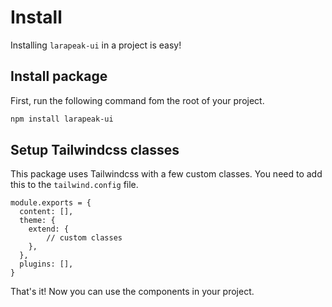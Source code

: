 # Install

Installing `larapeak-ui` in a project is easy!

## Install package

First, run the following command fom the root of your project.

```bash
npm install larapeak-ui
```

## Setup Tailwindcss classes

This package uses Tailwindcss with a few custom classes. You need to add this to the `tailwind.config` file.

```js{4-6}
module.exports = {
  content: [],
  theme: {
    extend: {
        // custom classes
    },
  },
  plugins: [],
}
```

That's it! Now you can use the components in your project.
